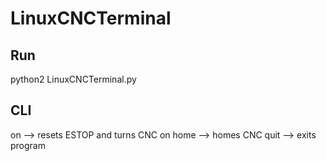 # LinuxCNCTerminal

## Run
python2 LinuxCNCTerminal.py

## CLI
on --> resets ESTOP and turns CNC on
home --> homes CNC
quit --> exits program
